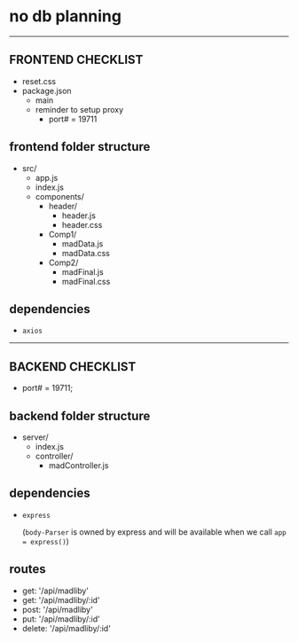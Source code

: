 # no db planning

---

## FRONTEND CHECKLIST

- reset.css
- package.json
  - main
  - reminder to setup proxy
    - port# = 19711

## frontend folder structure

- src/
  - app.js
  - index.js
  - components/
    - header/
      - header.js
      - header.css
    - Comp1/
      - madData.js
      - madData.css
    - Comp2/
      - madFinal.js
      - madFinal.css

## dependencies

- `axios`

---

## BACKEND CHECKLIST

- port# = 19711;

## backend folder structure

- server/
  - index.js
  - controller/
    - madController.js

## dependencies

- `express`

  (`body-Parser` is owned by express and will be available when we call `app = express()`)

## routes

- get: '/api/madliby'
- get: '/api/madliby/:id'
- post: '/api/madliby'
- put: '/api/madliby/:id'
- delete: '/api/madliby/:id'
